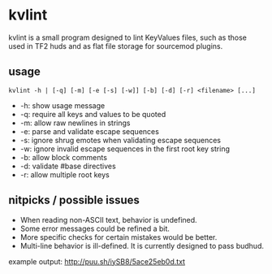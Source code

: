 # kvlint
kvlint is a small program designed to lint KeyValues files, such as those used in TF2 huds and as flat file storage for sourcemod plugins.

## usage
    kvlint -h | [-q] [-m] [-e [-s] [-w]] [-b] [-d] [-r] <filename> [...]
- -h: show usage message
- -q: require all keys and values to be quoted
- -m: allow raw newlines in strings
- -e: parse and validate escape sequences
- -s: ignore shrug emotes when validating escape sequences
- -w: ignore invalid escape sequences in the first root key string
- -b: allow block comments
- -d: validate #base directives
- -r: allow multiple root keys

## nitpicks / possible issues
- When reading non-ASCII text, behavior is undefined.
- Some error messages could be refined a bit.
- More specific checks for certain mistakes would be better.
- Multi-line behavior is ill-defined. It is currently designed to pass budhud.

example output: http://puu.sh/iySB8/5ace25eb0d.txt
